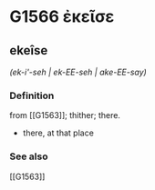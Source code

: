 # G1566 ἐκεῖσε

## ekeîse

_(ek-i'-seh | ek-EE-seh | ake-EE-say)_

### Definition

from [[G1563]]; thither; there.

- there, at that place

### See also

[[G1563]]

